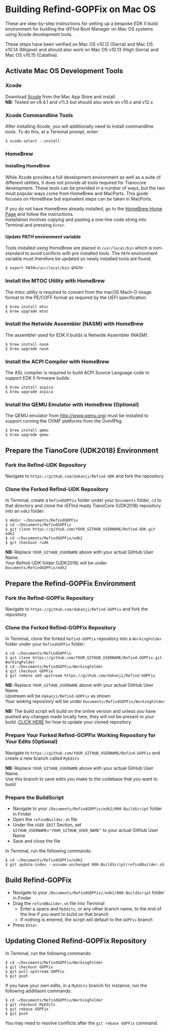 # Building Refind-GOPFix on Mac OS
These are step-by-step instructions for setting up a bespoke EDK II build environment for buidling the rEFInd Boot Manager on Mac OS systems using Xcode development tools.

These steps have been verified on Mac OS v10.12 (Sierra) and Mac OS v10.14 (Mojave) and should also work on Mac OS v10.13 (High Sierra) and Mac OS v10.15 (Catalina).


## Activate Mac OS Development Tools

### Xcode
Download [Xcode](https://developer.apple.com/xcode) from the Mac App Store and install.   
**NB:** Tested on v9.4.1 and v11.3 but should also work on v10.x and v12.x

### Xcode Commandline Tools
After installing Xcode, you will additionally need to install commandline tools.  To do this, at a Terminal prompt, enter:

```
$ xcode-select --install
```

### HomeBrew

#### Installing HomeBrew

While Xcode provides a full development environment as well as a suite of different utilities, it does not provide all tools required for Tianocore development.  These tools can be provided in a number of ways, but the two most popular ways come from HomeBrew and MacPorts.  This guide focuses on HomeBrew but equivalent steps can be taken in MacPorts.

If you do not have HomeBrew already installed, go to the [HomeBrew Home Page](https://brew.sh) and follow the instructions.   
Installation involves copying and pasting a one-line code string into Terminal and pressing `Enter`.

#### Update PATH environment variable

Tools installed using HomeBrew are placed in `/usr/local/bin` which is non-standard to avoid conflicts with pre installed tools.  The `PATH` environment variable must therefore be updated so newly installed tools are found.

```
$ export PATH=/usr/local/bin:$PATH
```

### Install the MTOC Utility with HomeBrew

The mtoc utility is required to convert from the macOS Mach-O image format to the PE/COFF format as required by the UEFI specification.

```
$ brew install mtoc
$ brew upgrade mtoc
```

### Install the Netwide Assembler (NASM) with HomeBrew

The assembler used for EDK II builds is Netwide Assembler (NASM).

```
$ brew install nasm
$ brew upgrade nasm
```

### Install the ACPI Compiler with HomeBrew

The ASL compiler is required to build ACPI Source Language code to support EDK II firmware builds.

```
$ brew install acpica
$ brew upgrade acpica
```

### Install the QEMU Emulator with HomeBrew (Optional)

The QEMU emulator from http://www.qemu.org/ must be installed to support running the OVMF platforms from the OvmfPkg.

```
$ brew install qemu
$ brew upgrade qemu
```

## Prepare the TianoCore (UDK2018) Environment
### Fork the Refind-UDK Repository

Navigate to `https://github.com/dakanji/Refind-UDK` and fork the repository

### Clone the Forked Refind-UDK Repository
In Terminal, create a `RefindGOPFix` folder under your `Documents` folder, `cd` to that directory and clone the rEFInd ready TianoCore (UDK2018) repository into an `edk2` folder:

```
$ mkdir ~/Documents/RefindGOPFix
$ cd ~/Documents/RefindGOPFix
$ git clone https://github.com/YOUR_GITHUB_USERNAME/Refind-UDK.git edk2
$ cd ~/Documents/RefindGOPFix/edk2
$ git checkout rudk
```

**NB:** Replace `YOUR_GITHUB_USERNAME` above with your actual GitHub User Name.   
Your Refind-UDK folder (UDK2018) will be under `Documents/RefindGOPFix/edk2`   


## Prepare the Refind-GOPFix Environment
### Fork the Refind-GOPFix Repository

Navigate to `https://github.com/dakanji/Refind-GOPFix` and fork the repository

### Clone the Forked Refind-GOPFix Repository

In Terminal, clone the forked `Refind-GOPFix` repository into a `WorkingFolder` folder under your `RefindGOPFix` folder:

```
$ cd ~/Documents/RefindGOPFix
$ git clone https://github.com/YOUR_GITHUB_USERNAME/Refind-GOPFix.git WorkingFolder
$ cd ~/Documents/RefindGOPFix/WorkingFolder
$ git checkout GOPFix
$ git remote add upstream https://github.com/dakanji/Refind-GOPFix
```

**NB:** Replace `YOUR_GITHUB_USERNAME` above with your actual GitHub User Name.   
Upstream will be `dakanji/Refind-GOPFix` as shown   
Your woking repository will be under `Documents/RefindGOPFix/WorkingFolder`   

**NB:** The build script will build on the online version and unless you have pushed any changes made locally here, they will not be present in your build. [CLICK HERE](https://github.com/dakanji/Refind-GOPFix/blob/GOPFix/BUILDING.md#updating-cloned-refind-gopfix-repository) for how to update your cloned repository.


### Prepare Your Forked Refind-GOPFix Working Repository for Your Edits (Optional)

Navigate to `https://github.com/YOUR_GITHUB_USERNAME/Refind-GOPFix` and create a new branch called `MyEdits`

**NB:** Replace `YOUR_GITHUB_USERNAME` above with your actual GitHub User Name.   
Use this branch to save edits you make to the codebase that you want to build


### Prepare the BuildScript

- Navigate to your `/Documents/RefindGOPFix/edk2/000-BuildScript` folder in Finder
- Open the `refindBuilder.sh` file
- Under the `USER EDIT` Section, set `GITHUB_USERNAME="YOUR_GITHUB_USER_NAME"` to your actual GitHub User Name
- Save and close the file

In Terminal, run the following commands:

```
$ cd ~/Documents/RefindGOPFix/edk2
$ git update-index --assume-unchanged 000-BuildScript/refindBuilder.sh
```


## Build Refind-GOPFix
- Navigate to your `/Documents/RefindGOPFix//edk2/000-BuildScript` folder in Finder
- Drag the `refindBuilder.sh` file into Terminal
  - Enter a space and `MyEdits`, or any other branch name, to the end of the line if you want to build on that branch
  - If nothing is entered, the script will default to the `GOPFix` branch  
- Press `Enter`



## Updating Cloned Refind-GOPFix Repository

In Terminal, run the following commands:

```
$ cd ~/Documents/RefindGOPFix/WorkingFolder
$ git checkout GOPFix
$ git pull upstream GOPFix
$ git push
```

If you have your own edits, in a `MyEdits` branch for instance, run the following additiaonl commands:

```
$ cd ~/Documents/RefindGOPFix/WorkingFolder
$ git checkout MyEdits
$ git rebase GOPFix
$ git push
```

You may need to resolve conflicts after the `git rebase GOPFix` command.
